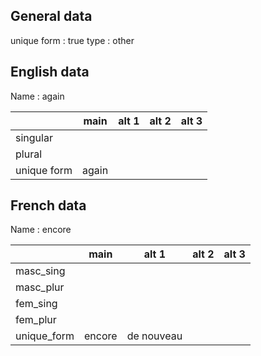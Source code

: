 ## General data

unique form : true
type : other

## English data

Name : again

|             | main  | alt 1 | alt 2 | alt 3 |
| :---------- | :---: | :---: | :---: | ----- |
| singular    |       |       |       |       |
| plural      |       |       |       |       |
| unique form | again |       |       |       |

## French data

Name : encore

|             |  main  |   alt 1    | alt 2 | alt 3 |
| :---------- | :----: | :--------: | :---: | :---: |
| masc_sing   |        |            |       |       |
| masc_plur   |        |            |       |       |
| fem_sing    |        |            |       |       |
| fem_plur    |        |            |       |       |
| unique_form | encore | de nouveau |       |       |


